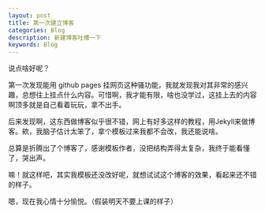 ```yaml
---
layout: post
title: 第一次建立博客
categories: Blog
description: 新建博客吐槽一下
keywords: Blog
---
```


说点啥好呢？

<!-- more -->

第一次发现能用 github pages 挂网页这种骚功能，我就发现我对其非常的感兴趣，总想往上挂点什么内容。可惜啊，我才能有限，啥也没学过，这挂上去的内容啊顶多就是自己看着玩玩，拿不出手。

后来发现啊，这东西做博客似乎很不错，网上有好多这样的教程，用Jekyll来做博客。欸，我脑子估计太笨了，拿个模板过来我都不会改，我还能说啥。

总算是折腾出了个博客了，感谢模板作者，没把结构弄得太复杂，我终于能看懂了，哭出声。

嘛！就这样吧，其实我模板还没改好呢，就想试试这个博客的效果，看起来还不错的样子。

嗯，现在我心情十分愉悦。（假装明天不要上课的样子）